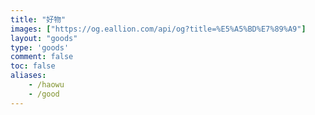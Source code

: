 ```yaml
---
title: "好物"
images: ["https://og.eallion.com/api/og?title=%E5%A5%BD%E7%89%A9"]
layout: "goods"
type: 'goods'
comment: false
toc: false
aliases:
    - /haowu
    - /good
---
```

